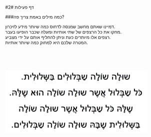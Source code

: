 
#דף פעילות 2#

###כמה מילים באמת צריך פה?

דמיינו שאתם מחשב שמנסה לדחוס כמה שיותר מידע לזיכרון.    
מחקו את כל הרצפים של שתי אותיות ומעלה שכבר הופיעו בעבר.   
רצפים אלו מיותרים כעת וניתן להחליף אותם על ידי מצביע.  
 המטרה שלכם היא למחוק כמה שיותר אותיות.
<br><br><br><br><br>
<div id="container" align="center" style="width: 90%">
  <img class="img-responsive" src="img07.png" title=""/>
</div>
